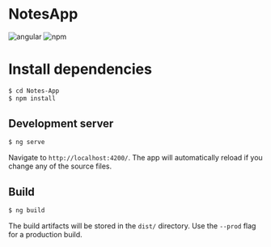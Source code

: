 # NotesApp

![angular](https://img.shields.io/badge/angular-10.2.0-red?style=flat-square&logo=angular) ![npm](https://img.shields.io/badge/npm-6.12.1-blue?style=flat-square&logo=npm)

# Install dependencies

```sh
$ cd Notes-App
$ npm install
```

## Development server

```sh
$ ng serve
```
Navigate to `http://localhost:4200/`. The app will automatically reload if you change any of the source files.

## Build

```sh
$ ng build
```
The build artifacts will be stored in the `dist/` directory. Use the `--prod` flag for a production build.
